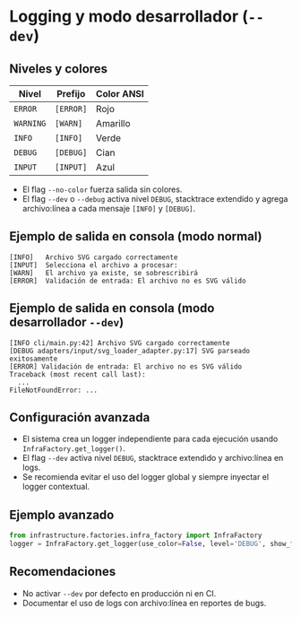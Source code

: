 # Logging y modo desarrollador (`--dev`)

## Niveles y colores

| Nivel     | Prefijo     | Color ANSI   |
|-----------|-------------|-------------|
| `ERROR`   | `[ERROR]`   | Rojo         |
| `WARNING` | `[WARN]`    | Amarillo     |
| `INFO`    | `[INFO]`    | Verde        |
| `DEBUG`   | `[DEBUG]`   | Cian         |
| `INPUT`   | `[INPUT]`   | Azul         |

- El flag `--no-color` fuerza salida sin colores.
- El flag `--dev` o `--debug` activa nivel `DEBUG`, stacktrace extendido y agrega archivo:línea a cada mensaje `[INFO]` y `[DEBUG]`.

## Ejemplo de salida en consola (modo normal)
```
[INFO]   Archivo SVG cargado correctamente
[INPUT]  Selecciona el archivo a procesar:
[WARN]   El archivo ya existe, se sobrescribirá
[ERROR]  Validación de entrada: El archivo no es SVG válido
```

## Ejemplo de salida en consola (modo desarrollador `--dev`)
```
[INFO cli/main.py:42] Archivo SVG cargado correctamente
[DEBUG adapters/input/svg_loader_adapter.py:17] SVG parseado exitosamente
[ERROR] Validación de entrada: El archivo no es SVG válido
Traceback (most recent call last):
  ...
FileNotFoundError: ...
```

## Configuración avanzada

- El sistema crea un logger independiente para cada ejecución usando `InfraFactory.get_logger()`.
- El flag `--dev` activa nivel `DEBUG`, stacktrace extendido y archivo:línea en logs.
- Se recomienda evitar el uso del logger global y siempre inyectar el logger contextual.

## Ejemplo avanzado

```python
from infrastructure.factories.infra_factory import InfraFactory
logger = InfraFactory.get_logger(use_color=False, level='DEBUG', show_file_line=True)
```

## Recomendaciones
- No activar `--dev` por defecto en producción ni en CI.
- Documentar el uso de logs con archivo:línea en reportes de bugs.
